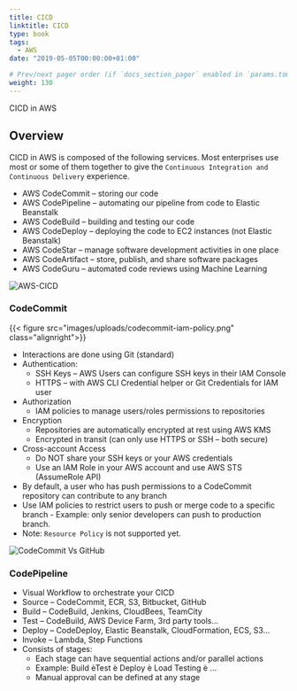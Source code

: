 ```yaml
---
title: CICD
linktitle: CICD
type: book
tags:
  - AWS
date: "2019-05-05T00:00:00+01:00"

# Prev/next pager order (if `docs_section_pager` enabled in `params.toml`)
weight: 130
---
```


CICD in AWS

<!--more-->

## Overview

CICD in AWS is composed of the following services. Most enterprises use most or some of them together to give the ```Continuous Integration and Continuous Delivery``` experience. 

- AWS CodeCommit – storing our code
- AWS CodePipeline – automating our pipeline from code to Elastic Beanstalk
- AWS CodeBuild – building and testing our code
- AWS CodeDeploy – deploying the code to EC2 instances (not Elastic Beanstalk)
- AWS CodeStar – manage software development activities in one place
- AWS CodeArtifact – store, publish, and share software packages
- AWS CodeGuru – automated code reviews using Machine Learning

![AWS-CICD](/images/uploads/cicd-techstack.png)

### CodeCommit

{{< figure src="images/uploads/codecommit-iam-policy.png" class="alignright">}}

-  Interactions are done using Git (standard)
-  Authentication:
    - SSH Keys – AWS Users can configure SSH keys in their IAM Console
    - HTTPS – with AWS CLI Credential helper or Git Credentials for IAM user
-  Authorization
    - IAM policies to manage users/roles permissions to repositories
-  Encryption
    - Repositories are automatically encrypted at rest using AWS KMS
    - Encrypted in transit (can only use HTTPS or SSH – both secure)
-  Cross-account Access
    - Do NOT share your SSH keys or your AWS credentials
    - Use an IAM Role in your AWS account and use AWS STS (AssumeRole API)
-  By default, a user who has push permissions to a CodeCommit repository can contribute to any branch
-  Use IAM policies to restrict users to push or merge code to a specific branch -  Example: only senior developers can push to production branch.
-  Note: ```Resource Policy``` is not supported yet.

![CodeCommit Vs GitHub](/images/uploads/codecommit-vs-github.png)

### CodePipeline

-  Visual Workflow to orchestrate your CICD
-  Source – CodeCommit, ECR, S3, Bitbucket, GitHub
-  Build – CodeBuild, Jenkins, CloudBees, TeamCity
-  Test – CodeBuild, AWS Device Farm, 3rd party tools...
-  Deploy – CodeDeploy, Elastic Beanstalk, CloudFormation, ECS, S3...
-  Invoke – Lambda, Step Functions
-  Consists of stages:
    -  Each stage can have sequential actions and/or parallel actions
    -  Example: Build èTest è Deploy è Load Testing è …
    -  Manual approval can be defined at any stage
